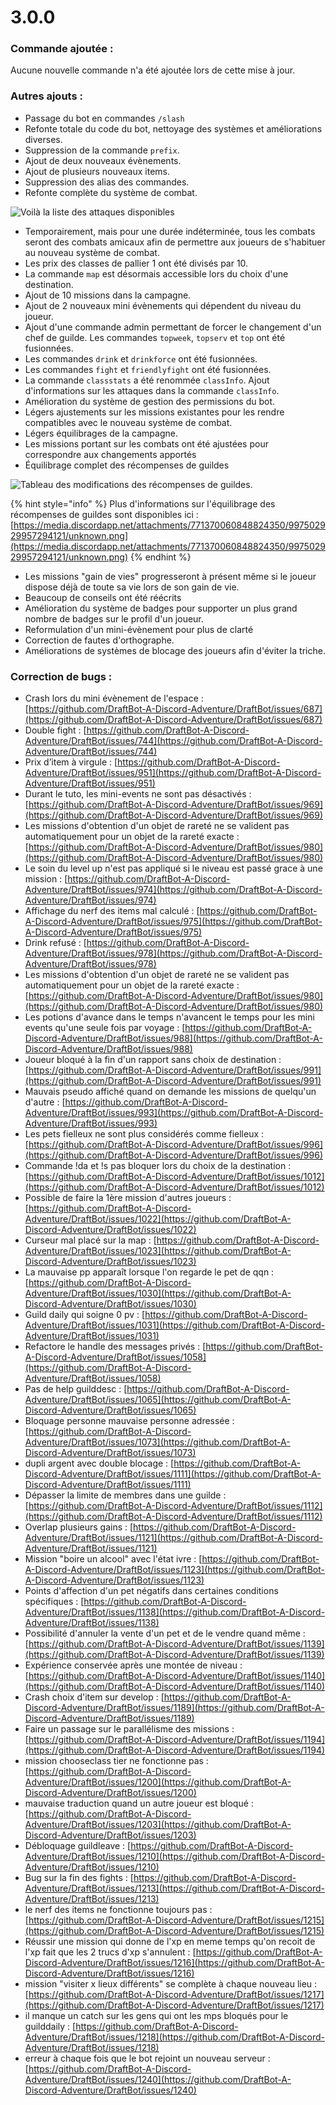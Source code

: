# 3.0.0

### Commande ajoutée :

Aucune nouvelle commande n'a été ajoutée lors de cette mise à jour.

### Autres ajouts :

* Passage du bot en commandes `/slash`&#x20;
* Refonte totale du code du bot, nettoyage des systèmes et améliorations diverses.&#x20;
* Suppression de la commande `prefix`.&#x20;
* Ajout de deux nouveaux évènements.&#x20;
* Ajout de plusieurs nouveaux items.&#x20;
* Suppression des alias des commandes.&#x20;
* Refonte complète du système de combat.&#x20;

![Voilà la liste des attaques disponibles](<../.gitbook/assets/image (158).png>)

* Temporairement, mais pour une durée indéterminée, tous les combats seront des combats amicaux afin de permettre aux joueurs de s'habituer au nouveau système de combat.
* Les prix des classes de pallier 1 ont été divisés par 10.
* La commande `map` est désormais accessible lors du choix d'une destination.
* Ajout de 10 missions dans la campagne.&#x20;
* Ajout de 2 nouveaux mini évènements qui dépendent du niveau du joueur.&#x20;
* Ajout d'une commande admin permettant de forcer le changement d'un chef de guilde. Les commandes `topweek`, `topserv` et `top` ont été fusionnées.
* Les commandes `drink` et `drinkforce` ont été fusionnées.
* Les commandes `fight` et `friendlyfight` ont été fusionnées.&#x20;
* La commande `classstats` a été renommée `classInfo`. Ajout d'informations sur les attaques dans la commande `classInfo`.
* Amélioration du système de gestion des permissions du bot.
* Légers ajustements sur les missions existantes pour les rendre compatibles avec le nouveau système de combat.
* Légers équilibrages de la campagne.
* Les missions portant sur les combats ont été ajustées pour correspondre aux changements apportés
* Équilibrage complet des récompenses de guildes

![Tableau des modifications des récompenses de guildes.](<../.gitbook/assets/image (156).png>)

{% hint style="info" %}
Plus d'informations sur l'équilibrage des récompenses de guildes sont disponibles ici : [https://media.discordapp.net/attachments/771370060848824350/997502929957294121/unknown.png](https://media.discordapp.net/attachments/771370060848824350/997502929957294121/unknown.png)
{% endhint %}

* Les missions "gain de vies" progresseront à présent même si le joueur dispose déjà de toute sa vie lors de son gain de vie.&#x20;
* Beaucoup de conseils ont été réécrits&#x20;
* Amélioration du système de badges pour supporter un plus grand nombre de badges sur le profil d'un joueur.&#x20;
* Reformulation d'un mini-évènement pour plus de clarté&#x20;
* Correction de fautes d'orthographe.&#x20;
* Améliorations de systèmes de blocage des joueurs afin d'éviter la triche.

### **Correction de bugs :**

* Crash lors du mini évènement de l'espace  : [https://github.com/DraftBot-A-Discord-Adventure/DraftBot/issues/687](https://github.com/DraftBot-A-Discord-Adventure/DraftBot/issues/687)
* Double fight : [https://github.com/DraftBot-A-Discord-Adventure/DraftBot/issues/744](https://github.com/DraftBot-A-Discord-Adventure/DraftBot/issues/744)
* Prix d’item à virgule : [https://github.com/DraftBot-A-Discord-Adventure/DraftBot/issues/951](https://github.com/DraftBot-A-Discord-Adventure/DraftBot/issues/951)
* Durant le tuto, les mini-events ne sont pas désactivés : [https://github.com/DraftBot-A-Discord-Adventure/DraftBot/issues/969](https://github.com/DraftBot-A-Discord-Adventure/DraftBot/issues/969)
* Les missions d'obtention d'un objet de rareté ne se valident pas automatiquement pour un objet de la rareté exacte : [https://github.com/DraftBot-A-Discord-Adventure/DraftBot/issues/980](https://github.com/DraftBot-A-Discord-Adventure/DraftBot/issues/980)
* Le soin du level up n'est pas appliqué si le niveau est passé grace à une mission : [https://github.com/DraftBot-A-Discord-Adventure/DraftBot/issues/974](https://github.com/DraftBot-A-Discord-Adventure/DraftBot/issues/974)
* Affichage du nerf des items mal calculé : [https://github.com/DraftBot-A-Discord-Adventure/DraftBot/issues/975](https://github.com/DraftBot-A-Discord-Adventure/DraftBot/issues/975)
* Drink refusé : [https://github.com/DraftBot-A-Discord-Adventure/DraftBot/issues/978](https://github.com/DraftBot-A-Discord-Adventure/DraftBot/issues/978)
* Les missions d'obtention d'un objet de rareté ne se valident pas automatiquement pour un objet de la rareté exacte : [https://github.com/DraftBot-A-Discord-Adventure/DraftBot/issues/980](https://github.com/DraftBot-A-Discord-Adventure/DraftBot/issues/980)
* Les potions d'avance dans le temps n'avancent le temps pour les mini events qu'une seule fois par voyage : [https://github.com/DraftBot-A-Discord-Adventure/DraftBot/issues/988](https://github.com/DraftBot-A-Discord-Adventure/DraftBot/issues/988)
* Joueur bloqué à la fin d'un rapport sans choix de destination : [https://github.com/DraftBot-A-Discord-Adventure/DraftBot/issues/991](https://github.com/DraftBot-A-Discord-Adventure/DraftBot/issues/991)
* Mauvais pseudo affiché quand on demande les missions de quelqu'un d'autre : [https://github.com/DraftBot-A-Discord-Adventure/DraftBot/issues/993](https://github.com/DraftBot-A-Discord-Adventure/DraftBot/issues/993)
* Les pets fielleux ne sont plus considérés comme fielleux : [https://github.com/DraftBot-A-Discord-Adventure/DraftBot/issues/996](https://github.com/DraftBot-A-Discord-Adventure/DraftBot/issues/996)
* Commande !da et !s pas bloquer lors du choix de la destination : [https://github.com/DraftBot-A-Discord-Adventure/DraftBot/issues/1012](https://github.com/DraftBot-A-Discord-Adventure/DraftBot/issues/1012)
* Possible de faire la 1ère mission d'autres joueurs : [https://github.com/DraftBot-A-Discord-Adventure/DraftBot/issues/1022](https://github.com/DraftBot-A-Discord-Adventure/DraftBot/issues/1022)
* Curseur mal placé sur la map : [https://github.com/DraftBot-A-Discord-Adventure/DraftBot/issues/1023](https://github.com/DraftBot-A-Discord-Adventure/DraftBot/issues/1023)
* La mauvaise pp apparaît lorsque l'on regarde le pet de qqn : [https://github.com/DraftBot-A-Discord-Adventure/DraftBot/issues/1030](https://github.com/DraftBot-A-Discord-Adventure/DraftBot/issues/1030)
* Guild daily qui soigne 0 pv : [https://github.com/DraftBot-A-Discord-Adventure/DraftBot/issues/1031](https://github.com/DraftBot-A-Discord-Adventure/DraftBot/issues/1031)
* Refactore le handle des messages privés : [https://github.com/DraftBot-A-Discord-Adventure/DraftBot/issues/1058](https://github.com/DraftBot-A-Discord-Adventure/DraftBot/issues/1058)
* Pas de help guilddesc : [https://github.com/DraftBot-A-Discord-Adventure/DraftBot/issues/1065](https://github.com/DraftBot-A-Discord-Adventure/DraftBot/issues/1065)
* Bloquage personne mauvaise personne adressée : [https://github.com/DraftBot-A-Discord-Adventure/DraftBot/issues/1073](https://github.com/DraftBot-A-Discord-Adventure/DraftBot/issues/1073)
* dupli argent avec double blocage : [https://github.com/DraftBot-A-Discord-Adventure/DraftBot/issues/1111](https://github.com/DraftBot-A-Discord-Adventure/DraftBot/issues/1111)
* Dépasser la limite de membres dans une guilde : [https://github.com/DraftBot-A-Discord-Adventure/DraftBot/issues/1112](https://github.com/DraftBot-A-Discord-Adventure/DraftBot/issues/1112)
* Overlap plusieurs gains : [https://github.com/DraftBot-A-Discord-Adventure/DraftBot/issues/1121](https://github.com/DraftBot-A-Discord-Adventure/DraftBot/issues/1121)
* Mission "boire un alcool" avec l'état ivre : [https://github.com/DraftBot-A-Discord-Adventure/DraftBot/issues/1123](https://github.com/DraftBot-A-Discord-Adventure/DraftBot/issues/1123)
* Points d'affection d'un pet négatifs dans certaines conditions spécifiques : [https://github.com/DraftBot-A-Discord-Adventure/DraftBot/issues/1138](https://github.com/DraftBot-A-Discord-Adventure/DraftBot/issues/1138)
* Possibilité d'annuler la vente d'un pet et de le vendre quand même : [https://github.com/DraftBot-A-Discord-Adventure/DraftBot/issues/1139](https://github.com/DraftBot-A-Discord-Adventure/DraftBot/issues/1139)
* Expérience conservée après une montée de niveau : [https://github.com/DraftBot-A-Discord-Adventure/DraftBot/issues/1140](https://github.com/DraftBot-A-Discord-Adventure/DraftBot/issues/1140)
* Crash choix d'item sur develop : [https://github.com/DraftBot-A-Discord-Adventure/DraftBot/issues/1189](https://github.com/DraftBot-A-Discord-Adventure/DraftBot/issues/1189)
* Faire un passage sur le parallélisme des missions : [https://github.com/DraftBot-A-Discord-Adventure/DraftBot/issues/1194](https://github.com/DraftBot-A-Discord-Adventure/DraftBot/issues/1194)
* mission chooseclass tier ne fonctionne pas : [https://github.com/DraftBot-A-Discord-Adventure/DraftBot/issues/1200](https://github.com/DraftBot-A-Discord-Adventure/DraftBot/issues/1200)
* mauvaise traduction quand un autre joueur est bloqué : [https://github.com/DraftBot-A-Discord-Adventure/DraftBot/issues/1203](https://github.com/DraftBot-A-Discord-Adventure/DraftBot/issues/1203)
* Débloquage guildleave : [https://github.com/DraftBot-A-Discord-Adventure/DraftBot/issues/1210](https://github.com/DraftBot-A-Discord-Adventure/DraftBot/issues/1210)
* Bug sur la fin des fights : [https://github.com/DraftBot-A-Discord-Adventure/DraftBot/issues/1213](https://github.com/DraftBot-A-Discord-Adventure/DraftBot/issues/1213)
* le nerf des items ne fonctionne toujours pas : [https://github.com/DraftBot-A-Discord-Adventure/DraftBot/issues/1215](https://github.com/DraftBot-A-Discord-Adventure/DraftBot/issues/1215)
* Réussir une mission qui donne de l'xp en meme temps qu'on recoit de l'xp fait que les 2 trucs d'xp s'annulent : [https://github.com/DraftBot-A-Discord-Adventure/DraftBot/issues/1216](https://github.com/DraftBot-A-Discord-Adventure/DraftBot/issues/1216)
* mission "visiter x lieux différents" se complète à chaque nouveau lieu : [https://github.com/DraftBot-A-Discord-Adventure/DraftBot/issues/1217](https://github.com/DraftBot-A-Discord-Adventure/DraftBot/issues/1217)
* il manque un catch sur les gens qui ont les mps bloqués pour le guilddaily : [https://github.com/DraftBot-A-Discord-Adventure/DraftBot/issues/1218](https://github.com/DraftBot-A-Discord-Adventure/DraftBot/issues/1218)
* erreur à chaque fois que le bot rejoint un nouveau serveur : [https://github.com/DraftBot-A-Discord-Adventure/DraftBot/issues/1240](https://github.com/DraftBot-A-Discord-Adventure/DraftBot/issues/1240)
